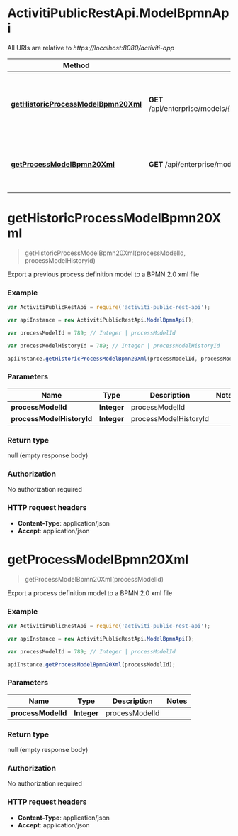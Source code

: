 # ActivitiPublicRestApi.ModelBpmnApi

All URIs are relative to *https://localhost:8080/activiti-app*

Method | HTTP request | Description
------------- | ------------- | -------------
[**getHistoricProcessModelBpmn20Xml**](ModelBpmnApi.md#getHistoricProcessModelBpmn20Xml) | **GET** /api/enterprise/models/{processModelId}/history/{processModelHistoryId}/bpmn20 | Export a previous process definition model to a BPMN 2.0 xml file
[**getProcessModelBpmn20Xml**](ModelBpmnApi.md#getProcessModelBpmn20Xml) | **GET** /api/enterprise/models/{processModelId}/bpmn20 | Export a process definition model to a BPMN 2.0 xml file


<a name="getHistoricProcessModelBpmn20Xml"></a>
# **getHistoricProcessModelBpmn20Xml**
> getHistoricProcessModelBpmn20Xml(processModelId, processModelHistoryId)

Export a previous process definition model to a BPMN 2.0 xml file

### Example
```javascript
var ActivitiPublicRestApi = require('activiti-public-rest-api');

var apiInstance = new ActivitiPublicRestApi.ModelBpmnApi();

var processModelId = 789; // Integer | processModelId

var processModelHistoryId = 789; // Integer | processModelHistoryId

apiInstance.getHistoricProcessModelBpmn20Xml(processModelId, processModelHistoryId);
```

### Parameters

Name | Type | Description  | Notes
------------- | ------------- | ------------- | -------------
 **processModelId** | **Integer**| processModelId | 
 **processModelHistoryId** | **Integer**| processModelHistoryId | 

### Return type

null (empty response body)

### Authorization

No authorization required

### HTTP request headers

 - **Content-Type**: application/json
 - **Accept**: application/json

<a name="getProcessModelBpmn20Xml"></a>
# **getProcessModelBpmn20Xml**
> getProcessModelBpmn20Xml(processModelId)

Export a process definition model to a BPMN 2.0 xml file

### Example
```javascript
var ActivitiPublicRestApi = require('activiti-public-rest-api');

var apiInstance = new ActivitiPublicRestApi.ModelBpmnApi();

var processModelId = 789; // Integer | processModelId

apiInstance.getProcessModelBpmn20Xml(processModelId);
```

### Parameters

Name | Type | Description  | Notes
------------- | ------------- | ------------- | -------------
 **processModelId** | **Integer**| processModelId | 

### Return type

null (empty response body)

### Authorization

No authorization required

### HTTP request headers

 - **Content-Type**: application/json
 - **Accept**: application/json

